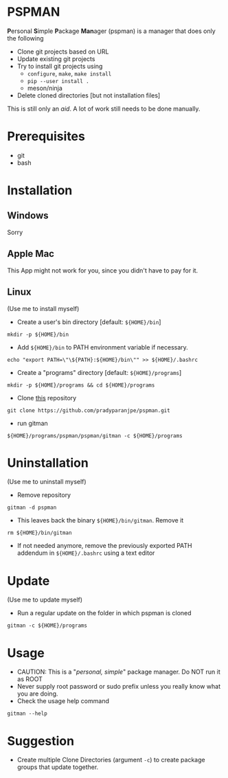 # PSPMAN
  **P**ersonal **S**imple **P**ackage **Man**ager (pspman) is a manager that does only the following

  - Clone git projects based on URL
  - Update existing git projects
  - Try to install git projects using
    - `configure`, `make`, `make install`
    - `pip --user install .`
    - meson/ninja
  - Delete cloned directories [but not installation files]

  This is still only an *aid*.
  A lot of work still needs to be done manually.
  
# Prerequisites
  - git
  - bash

# Installation
## Windows
Sorry
## Apple Mac
This App might not work for you, since you didn't have to pay for it.
## Linux
   (Use me to install myself)
  - Create a user's bin directory [default: `${HOME}/bin`]
  ```
  mkdir -p ${HOME}/bin
  ```
  - Add `${HOME}/bin` to PATH environment variable if necessary.
  ```
  echo "export PATH=\"\${PATH}:${HOME}/bin\"" >> ${HOME}/.bashrc
  ```
  - Create a "programs" directory [default: `${HOME}/programs`]
  ```
  mkdir -p ${HOME}/programs && cd ${HOME}/programs
  ```
  - Clone [this](https://github.com/pradyparanjpe/pspman.git) repository
  ```
  git clone https://github.com/pradyparanjpe/pspman.git
  ```
  - run gitman
  ```
  ${HOME}/programs/pspman/pspman/gitman -c ${HOME}/programs
  ```

# Uninstallation
   (Use me to uninstall myself)
  - Remove repository
  ```
  gitman -d pspman
  ```
  - This leaves back the binary `${HOME}/bin/gitman`. Remove it
  ```
  rm ${HOME}/bin/gitman
  ```
  - If not needed anymore, remove the previously exported PATH addendum in `${HOME}/.bashrc` using a text editor
 
# Update
   (Use me to update myself)
  - Run a regular update on the folder in which pspman is cloned
  ```
  gitman -c ${HOME}/programs
  ```
  
# Usage
  - CAUTION: This is a "*personal, simple*" package manager. Do NOT run it as ROOT
  - Never supply root password or sudo prefix unless you really know what you are doing.
  - Check the usage help command
  ```
  gitman --help
  ```

# Suggestion
  - Create multiple Clone Directories (argument `-c`) to create package groups that update together.

